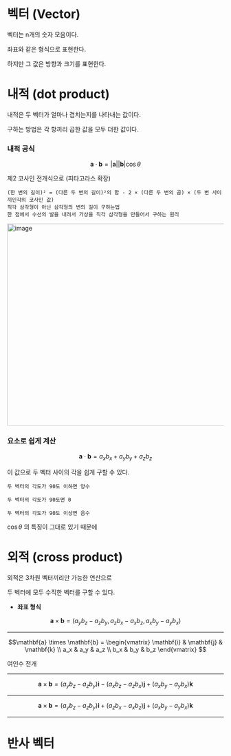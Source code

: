 # 벡터 (Vector)
벡터는 n개의 숫자 모음이다.

좌표와 같은 형식으로 표현한다.

하지만 그 값은 방향과 크기를 표현한다.

# 내적 (dot product)
내적은 두 벡터가 얼마나 겹치는지를 나타내는 값이다.

구하는 방법은 각 항끼리 곱한 값을 모두 더한 값이다.


### 내적 공식
$$\mathbf{a} \cdot \mathbf{b} = |\mathbf{a}| |\mathbf{b}| \cos\theta$$

제2 코사인 전개식으로 (피타고라스 확장) 

```
(한 변의 길이)² = (다른 두 변의 길이)²의 합 - 2 × (다른 두 변의 곱) × (두 변 사이 끼인각의 코사인 값)
직각 삼각형이 아닌 삼각형의 변의 길이 구하는법
한 점에서 수선의 발을 내려서 가상을 직각 삼각형을 만들어서 구하는 원리
```

<img width="672" height="469" alt="image" src="https://github.com/user-attachments/assets/fe279d42-5c46-4ea2-9972-a83e13854eda" />


### 요소로 쉽게 계산
$$\mathbf{a} \cdot \mathbf{b} = a_x b_x + a_y b_y + a_z b_z$$

이 값으로 두 벡터 사이의 각을 쉽게 구할 수 있다.

```
두 벡터의 각도가 90도 이하면 양수

두 벡터의 각도가 90도면 0

두 벡터의 각도가 90도 이상면 음수
```
$\cos\theta$ 의 특징이 그대로 있기 때문에

# 외적 (cross product)
외적은 3차원 벡터끼리만 가능한 연산으로

두 벡터에 모두 수직한 벡터를 구할 수 있다.

* **좌표 형식** 

$$\mathbf{a} \times \mathbf{b} = (a_y b_z - a_z b_y, a_z b_x - a_x b_z, a_x b_y - a_y b_x)$$

---

$$\mathbf{a} \times \mathbf{b} = \begin{vmatrix} \mathbf{i} & \mathbf{j} & \mathbf{k} \\ a_x & a_y & a_z \\ b_x & b_y & b_z \end{vmatrix} $$

여인수 전개

---

$$\mathbf{a} \times \mathbf{b} = (a_y b_z - a_z b_y)\mathbf{i} - (a_x b_z - a_z b_x)\mathbf{j} + (a_x b_y - a_y b_x)\mathbf{k}$$

---

$$\mathbf{a} \times \mathbf{b} = (a_y b_z - a_z b_y)\mathbf{i} + (a_z b_x - a_x b_z)\mathbf{j} + (a_x b_y - a_y b_x)\mathbf{k}$$

---


# 반사 벡터

